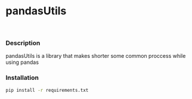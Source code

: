 # pandasUtils
<br>

### Description
pandasUtils is a library that makes shorter some common proccess while using pandas

### Installation
```bash
pip install -r requirements.txt
```
